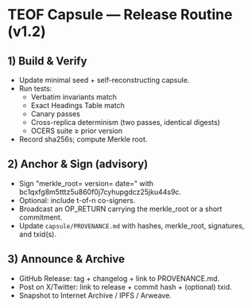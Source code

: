 # TEOF Capsule — Release Routine (v1.2)

## 1) Build & Verify
- Update minimal seed + self-reconstructing capsule.
- Run tests:
  - Verbatim invariants match
  - Exact Headings Table match
  - Canary passes
  - Cross-replica determinism (two passes, identical digests)
  - OCERS suite ≥ prior version
- Record sha256s; compute Merkle root.

## 2) Anchor & Sign (advisory)
- Sign "merkle_root=<hex> version=<v> date=<YYYY-MM-DD>" with bc1qxfg8m5tttz5u860f0j7cyhupgdcz25jku44s9c.
- Optional: include t-of-n co-signers.
- Broadcast an OP_RETURN carrying the merkle_root or a short commitment.
- Update `capsule/PROVENANCE.md` with hashes, merkle_root, signatures, and txid(s).

## 3) Announce & Archive
- GitHub Release: tag + changelog + link to PROVENANCE.md.
- Post on X/Twitter: link to release + commit hash + (optional) txid.
- Snapshot to Internet Archive / IPFS / Arweave.
